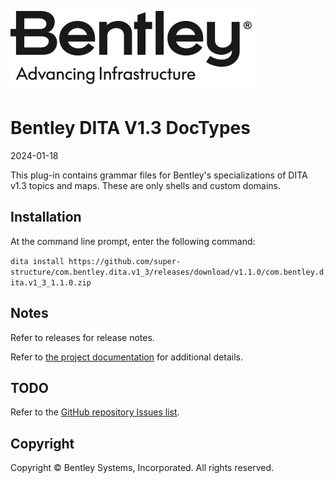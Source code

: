 ![Bentley logo](image/Bentley_logo.svg)
# Bentley DITA V1.3 DocTypes

2024-01-18

This plug-in contains grammar files for Bentley's specializations of DITA v1.3 topics and maps. These are only shells and custom domains. 

## Installation

At the command line prompt, enter the following command:

```dita install https://github.com/super-structure/com.bentley.dita.v1_3/releases/download/v1.1.0/com.bentley.dita.v1_3_1.1.0.zip```

## Notes

Refer to releases for release notes.

Refer to [the project documentation](docs/index.md) for additional details.

## TODO

Refer to the [GitHub repository Issues list](https://github.com/super-structure/com.bentley.dita.v1_3/issues).

## Copyright

Copyright © Bentley Systems, Incorporated. All rights reserved.
